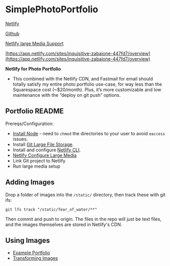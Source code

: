 # SimplePhotoPortfolio

[Netlify](https://app.netlify.com/sites/inquisitive-zabaione-447fd7/overview) 

[Github](https://github.com/samclayj/SimplePhotoPortfolio/tree/main) 

[Netlify large Media Support](https://app.netlify.com/sites/inquisitive-zabaione-447fd7/large-media) 

[https://app.netlify.com/sites/inquisitive-zabaione-447fd7/overview](https://app.netlify.com/sites/inquisitive-zabaione-447fd7/overview) 

**Netlify for Photo Portfolio**

* This combined with the Netlify CDN, and Fastmail for email should totally satisfy my entire photo portfolio use-case, for way less than the Squarespace cost (~$20/month). Plus, it’s more customizable and low maintenance with the “deploy on git push” options.


## Portfolio README

Prereqs/Configuration:

- [Install Node](https://nodejs.org/en/download/) - need to `chmod` the directories to your user to avoid `eaccess` issues.
- Install [Git Large File Storage](https://git-lfs.github.com).
- Install and configure [Netlify CLI](https://docs.netlify.com/cli/get-started/#authentication).
- [Netlify Configure Large Media](https://docs.netlify.com/large-media/setup/)
- Link Git project to Netlify
- Run large media setup

## Adding Images

Drop a folder of images into the `/static/` directory, then track these with git ifs:

```
git lfs track "/static/fear_of_water/**"
```

Then commit and push to origin. The files in the repo will just be text files, and the images themselves are stored in Netlify's CDN.

## Using Images

- [Example Portfolio](https://github.com/netlify/netlify-photo-gallery)
- [Transforming Images](https://docs.netlify.com/large-media/transform-images/)



